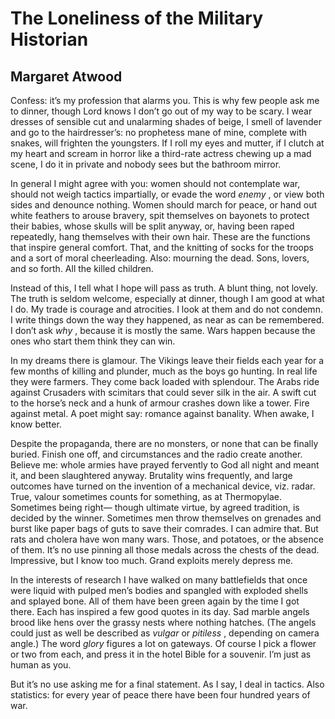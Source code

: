 # The Loneliness of the Military Historian
## Margaret Atwood
Confess: it’s my profession
that alarms you.
This is why few people ask me to dinner,
though Lord knows I don’t go out of my way to be scary.
I wear dresses of sensible cut
and unalarming shades of beige,
I smell of lavender and go to the hairdresser’s:
no prophetess mane of mine,
complete with snakes, will frighten the youngsters.
If I roll my eyes and mutter,
if I clutch at my heart and scream in horror
like a third-rate actress chewing up a mad scene,
I do it in private and nobody sees
but the bathroom mirror.

In general I might agree with you:
women should not contemplate war,
should not weigh tactics impartially,
or evade the word _enemy_ ,
or view both sides and denounce nothing.
Women should march for peace,
or hand out white feathers to arouse bravery,
spit themselves on bayonets
to protect their babies,
whose skulls will be split anyway,
or, having been raped repeatedly,
hang themselves with their own hair.
These are the functions that inspire general comfort.
That, and the knitting of socks for the troops
and a sort of moral cheerleading.
Also: mourning the dead.
Sons, lovers, and so forth.
All the killed children.

Instead of this, I tell
what I hope will pass as truth.
A blunt thing, not lovely.
The truth is seldom welcome,
especially at dinner,
though I am good at what I do.
My trade is courage and atrocities.
I look at them and do not condemn.
I write things down the way they happened,
as near as can be remembered.
I don’t ask _why_ , because it is mostly the same.
Wars happen because the ones who start them
think they can win.

In my dreams there is glamour.
The Vikings leave their fields
each year for a few months of killing and plunder,
much as the boys go hunting.
In real life they were farmers.
They come back loaded with splendour.
The Arabs ride against Crusaders
with scimitars that could sever
silk in the air.
A swift cut to the horse’s neck
and a hunk of armour crashes down
like a tower. Fire against metal.
A poet might say: romance against banality.
When awake, I know better.

Despite the propaganda, there are no monsters,
or none that can be finally buried.
Finish one off, and circumstances
and the radio create another.
Believe me: whole armies have prayed fervently
to God all night and meant it,
and been slaughtered anyway.
Brutality wins frequently,
and large outcomes have turned on the invention
of a mechanical device, viz. radar.
True, valour sometimes counts for something,
as at Thermopylae. Sometimes being right—
though ultimate virtue, by agreed tradition,
is decided by the winner.
Sometimes men throw themselves on grenades
and burst like paper bags of guts
to save their comrades.
I can admire that.
But rats and cholera have won many wars.
Those, and potatoes,
or the absence of them.
It’s no use pinning all those medals
across the chests of the dead.
Impressive, but I know too much.
Grand exploits merely depress me.

In the interests of research
I have walked on many battlefields
that once were liquid with pulped
men’s bodies and spangled with exploded
shells and splayed bone.
All of them have been green again
by the time I got there.
Each has inspired a few good quotes in its day.
Sad marble angels brood like hens
over the grassy nests where nothing hatches.
(The angels could just as well be described as _vulgar_
or _pitiless_ , depending on camera angle.)
The word _glory_ figures a lot on gateways.
Of course I pick a flower or two
from each, and press it in the hotel Bible
for a souvenir.
I’m just as human as you.

But it’s no use asking me for a final statement.
As I say, I deal in tactics.
Also statistics:
for every year of peace there have been four hundred
years of war.